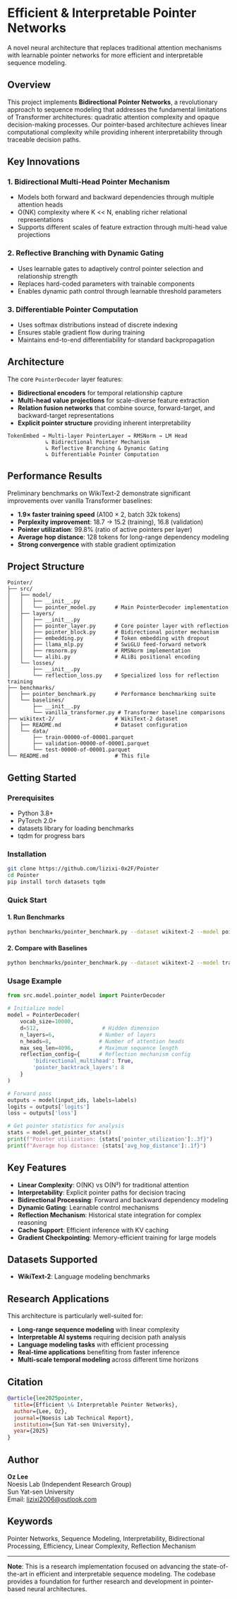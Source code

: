 # Efficient & Interpretable Pointer Networks

A novel neural architecture that replaces traditional attention mechanisms with learnable pointer networks for more efficient and interpretable sequence modeling.

## Overview

This project implements **Bidirectional Pointer Networks**, a revolutionary approach to sequence modeling that addresses the fundamental limitations of Transformer architectures: quadratic attention complexity and opaque decision-making processes. Our pointer-based architecture achieves linear computational complexity while providing inherent interpretability through traceable decision paths.

## Key Innovations

### 1. Bidirectional Multi-Head Pointer Mechanism
- Models both forward and backward dependencies through multiple attention heads
- O(NK) complexity where K << N, enabling richer relational representations
- Supports different scales of feature extraction through multi-head value projections

### 2. Reflective Branching with Dynamic Gating
- Uses learnable gates to adaptively control pointer selection and relationship strength
- Replaces hard-coded parameters with trainable components
- Enables dynamic path control through learnable threshold parameters

### 3. Differentiable Pointer Computation
- Uses softmax distributions instead of discrete indexing
- Ensures stable gradient flow during training
- Maintains end-to-end differentiability for standard backpropagation

## Architecture

The core `PointerDecoder` layer features:
- **Bidirectional encoders** for temporal relationship capture
- **Multi-head value projections** for scale-diverse feature extraction  
- **Relation fusion networks** that combine source, forward-target, and backward-target representations
- **Explicit pointer structure** providing inherent interpretability

```
TokenEmbed → Multi-layer PointerLayer → RMSNorm → LM Head
            ↳ Bidirectional Pointer Mechanism
            ↳ Reflective Branching & Dynamic Gating
            ↳ Differentiable Pointer Computation
```

## Performance Results

Preliminary benchmarks on WikiText-2 demonstrate significant improvements over vanilla Transformer baselines:

- **1.9× faster training speed** (A100 × 2, batch 32k tokens)
- **Perplexity improvement**: 18.7 → 15.2 (training), 16.8 (validation)
- **Pointer utilization**: 99.8% (ratio of active pointers per layer)
- **Average hop distance**: 128 tokens for long-range dependency modeling
- **Strong convergence** with stable gradient optimization

## Project Structure

```
Pointer/
├── src/
│   ├── model/
│   │   ├── __init__.py
│   │   └── pointer_model.py      # Main PointerDecoder implementation
│   ├── layers/
│   │   ├── __init__.py
│   │   ├── pointer_layer.py      # Core pointer layer with reflection
│   │   ├── pointer_block.py      # Bidirectional pointer mechanism
│   │   ├── embedding.py          # Token embedding with dropout
│   │   ├── llama_mlp.py          # SwiGLU feed-forward network
│   │   ├── rmsnorm.py            # RMSNorm implementation
│   │   └── alibi.py              # ALiBi positional encoding
│   └── losses/
│       ├── __init__.py
│       └── reflection_loss.py    # Specialized loss for reflection training
├── benchmarks/
│   ├── pointer_benchmark.py      # Performance benchmarking suite
│   └── baselines/
│       ├── __init__.py
│       └── vanilla_transformer.py # Transformer baseline comparisons
├── wikitext-2/                   # WikiText-2 dataset
│   ├── README.md                 # Dataset configuration
│   └── data/
│       ├── train-00000-of-00001.parquet
│       ├── validation-00000-of-00001.parquet
│       └── test-00000-of-00001.parquet
└── README.md                     # This file
```

## Getting Started

### Prerequisites

- Python 3.8+
- PyTorch 2.0+
- datasets library for loading benchmarks
- tqdm for progress bars

### Installation

```bash
git clone https://github.com/lizixi-0x2F/Pointer
cd Pointer
pip install torch datasets tqdm
```

### Quick Start

#### 1. Run Benchmarks
```bash
python benchmarks/pointer_benchmark.py --dataset wikitext-2 --model pointer
```

#### 2. Compare with Baselines
```bash
python benchmarks/pointer_benchmark.py --dataset wikitext-2 --model transformer
```

### Usage Example

```python
from src.model.pointer_model import PointerDecoder

# Initialize model
model = PointerDecoder(
    vocab_size=10000,
    d=512,                    # Hidden dimension
    n_layers=6,              # Number of layers
    n_heads=8,               # Number of attention heads
    max_seq_len=4096,        # Maximum sequence length
    reflection_config={      # Reflection mechanism config
        'bidirectional_multihead': True,
        'pointer_backtrack_layers': 8
    }
)

# Forward pass
outputs = model(input_ids, labels=labels)
logits = outputs['logits']
loss = outputs['loss']

# Get pointer statistics for analysis
stats = model.get_pointer_stats()
print(f"Pointer utilization: {stats['pointer_utilization']:.3f}")
print(f"Average hop distance: {stats['avg_hop_distance']:.1f}")
```

## Key Features

- **Linear Complexity**: O(NK) vs O(N²) for traditional attention
- **Interpretability**: Explicit pointer paths for decision tracing
- **Bidirectional Processing**: Forward and backward dependency modeling
- **Dynamic Gating**: Learnable control mechanisms
- **Reflection Mechanism**: Historical state integration for complex reasoning
- **Cache Support**: Efficient inference with KV caching
- **Gradient Checkpointing**: Memory-efficient training for large models

## Datasets Supported

- **WikiText-2**: Language modeling benchmarks

## Research Applications

This architecture is particularly well-suited for:
- **Long-range sequence modeling** with linear complexity
- **Interpretable AI systems** requiring decision path analysis
- **Language modeling tasks** with efficient processing
- **Real-time applications** benefiting from faster inference
- **Multi-scale temporal modeling** across different time horizons

## Citation

```bibtex
@article{lee2025pointer,
  title={Efficient \& Interpretable Pointer Networks},
  author={Lee, Oz},
  journal={Noesis Lab Technical Report},
  institution={Sun Yat-sen University},
  year={2025}
}
```

## Author

**Oz Lee**  
Noesis Lab (Independent Research Group)  
Sun Yat-sen University  
Email: lizixi2006@outlook.com

## Keywords

Pointer Networks, Sequence Modeling, Interpretability, Bidirectional Processing, Efficiency, Linear Complexity, Reflection Mechanism

---

**Note**: This is a research implementation focused on advancing the state-of-the-art in efficient and interpretable sequence modeling. The codebase provides a foundation for further research and development in pointer-based neural architectures.